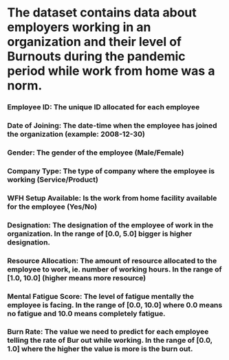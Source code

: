 # The dataset contains data about employers working in an organization and their level of Burnouts during the pandemic period while work from home was a norm.
### Employee ID: The unique ID allocated for each employee
### Date of Joining: The date-time when the employee has joined the organization (example: 2008-12-30)
### Gender: The gender of the employee (Male/Female)
### Company Type: The type of company where the employee is working (Service/Product)
### WFH Setup Available: Is the work from home facility available for the employee (Yes/No)
### Designation: The designation of the employee of work in the organization. In the range of [0.0, 5.0] bigger is higher designation.
### Resource Allocation: The amount of resource allocated to the employee to work, ie. number of working hours. In the range of [1.0, 10.0] (higher means more resource)
### Mental Fatigue Score: The level of fatigue mentally the employee is facing. In the range of [0.0, 10.0] where 0.0 means no fatigue and 10.0 means completely fatigue.
### Burn Rate: The value we need to predict for each employee telling the rate of Bur out while working. In the range of [0.0, 1.0] where the higher the value is more is the burn out.
